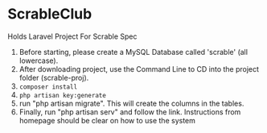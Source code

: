 # ScrableClub
 Holds Laravel Project For Scrable Spec

1) Before starting, please create a MySQL Database called 'scrable' (all lowercase).
2) After downloading project, use the Command Line to CD into the project folder (scrable-proj).
3) `composer install`
4) `php artisan key:generate`
5) run "php artisan migrate". This will create the columns in the tables.
6) Finally, run "php artisan serv" and follow the link. Instructions from homepage should be clear on how to use the system
